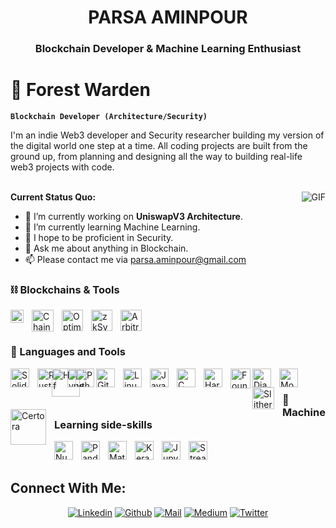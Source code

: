 <h1 align="center">PARSA AMINPOUR</h1>
<h3 align="center">Blockchain Developer<span color="blue"> & </span> Machine Learning Enthusiast <span color="blue"> </span> </h3>



# 🥷 Forest Warden

**`Blockchain Developer (Architecture/Security)`**

I'm an indie Web3 developer and Security researcher building my version of the digital world one step at a time. All coding projects are built from the ground up, from planning and designing all the way to building real-life web3 projects with code.
</br>
</br>

<img align="right" alt="GIF" src="https://media.giphy.com/media/13HgwGsXF0aiGY/giphy.gif"/>

**Current Status Quo:**

* 🔭 I’m currently working on **UniswapV3 Architecture**.
* 🌱 I’m currently learning Machine Learning.
* 🤔 I hope to be proficient in Security.
* 💬 Ask me about anything in Blockchain.
* 📫 Please contact me via parsa.aminpour@gmail.com



<h3 align="left">⛓️ Blockchains & Tools</h3>
<img align="left" alt="Ethereum" width="21px" style="padding-right:10px;" src="https://github.com/ParsaAminpour/ParsaAminpour/assets/77713904/f8f6eb08-dc69-4108-b57a-53185fa7e2cf" />
<img align="left" alt="Chainlink" width="35px" style="padding-right:10px;" src="https://github.com/ParsaAminpour/ParsaAminpour/assets/77713904/289b109b-c36e-409d-89a8-bf537a76c8b5" />
<img align="left" alt="Optimism" width="34px" style="padding-right:10px;" src="https://github.com/ParsaAminpour/ParsaAminpour/assets/77713904/1ad0f798-2d0d-4e86-ac89-0bebfdf0b26a" />
<img align="left" alt="zkSync" width="34px" style="padding-right:10px;" src="https://github.com/ParsaAminpour/ParsaAminpour/assets/77713904/60154451-536e-4c1f-bd1a-6f6a9642b71b" />
<img align="left" alt="Arbitrum" width="34px" style="padding-right:10px;" src="https://github.com/ParsaAminpour/ParsaAminpour/assets/77713904/03831c22-d3de-403f-aae1-2414c4f40e33" />

</p>

<br /> <br />

### 🧰 Languages and Tools
<img align="left" alt="Solidity" width="30px" style="padding-right:10px;" src="https://cdn.jsdelivr.net/gh/devicons/devicon@latest/icons/solidity/solidity-original.svg"/>
<img align="left" alt="Rust" width="30px" style="padding-right:10px;" src="https://cdn.jsdelivr.net/gh/devicons/devicon@latest/icons/rust/rust-original.svg" />
<img align="left" alt="Huff" width="45px" style="padding-right:-20px; margin-left:-20px; margin-right: -20px" src="https://github.com/ParsaAminpour/ParsaAminpour/assets/77713904/f5147c3d-ef0b-4609-82f7-85ee60b9e5e9" />
<img align="left" alt="TypeScript" width="30px" style="padding-right:0px;" src="https://cdn.jsdelivr.net/gh/devicons/devicon/icons/typescript/typescript-plain.svg" />
<img align="left" alt="Python" width="30px" style="padding-right:0px; margin-left: -20px" src="https://github.com/ParsaAminpour/ParsaAminpour/assets/77713904/d537ce50-1c3f-4fcf-a0d1-61490be0b825" />
<img align="left" alt="Git" width="30px" style="padding-right:10px;" src="https://cdn.jsdelivr.net/gh/devicons/devicon/icons/git/git-original.svg" />
<img align="left" alt="Linux" width="30px" style="padding-right:10px;" src="https://cdn.jsdelivr.net/gh/devicons/devicon/icons/linux/linux-original.svg" />
<img align="left" alt="JavaScript" width="30px" style="padding-right:10px;" src="https://cdn.jsdelivr.net/gh/devicons/devicon/icons/javascript/javascript-plain.svg" />
<img align="left" alt="C" width="30px" style="padding-right:10px;" src="https://cdn.jsdelivr.net/gh/devicons/devicon@latest/icons/c/c-plain.svg" />
<img align="left" alt="Hardhat" width="30px" style="padding-right:10px;" src="https://cdn.jsdelivr.net/gh/devicons/devicon@latest/icons/hardhat/hardhat-original.svg" />
<img align="left" alt="Foundry" width="32px" style="padding-right:0px;" src="https://github.com/ParsaAminpour/ParsaAminpour/assets/77713904/7cf95260-b862-4b89-b60a-2bd76769674b" />
<img align="left" alt="Django" width="30px" style="padding-right:10px;" src="https://cdn.jsdelivr.net/gh/devicons/devicon@latest/icons/django/django-plain.svg" />
<img align="left" alt="MongoDB" width="30px" style="padding-right:10px;" src="https://cdn.jsdelivr.net/gh/devicons/devicon@latest/icons/mongodb/mongodb-original.svg" />
<img align="left" alt="Slither" width="35px" style="padding-right:10px;" src="https://github.com/ParsaAminpour/ParsaAminpour/assets/77713904/b31b8bfc-217a-4122-be58-e87d1043c382" />
<img align="left" alt="Certora" width="57px" style="padding-right:10px;" src="https://github.com/ParsaAminpour/ParsaAminpour/assets/77713904/d4ddfa0a-007b-4723-8470-2045737b0997" />


<br>

### 🧠 Machine Learning side-skills
<img align="left" alt="Numpy" width="30px" style="padding-right:10px;" src="https://cdn.jsdelivr.net/gh/devicons/devicon@latest/icons/numpy/numpy-original.svg" />
<img align="left" alt="Pandas" width="30px" style="padding-right:10px;" src="https://cdn.jsdelivr.net/gh/devicons/devicon@latest/icons/pandas/pandas-original.svg"/>
<img align="left" alt="Matplotlib" width="30px" style="padding-right:10px;" src="https://cdn.jsdelivr.net/gh/devicons/devicon@latest/icons/matplotlib/matplotlib-original.svg" />
<img align="left" alt="Keras" width="30px" style="padding-right:10px;" src="https://cdn.jsdelivr.net/gh/devicons/devicon@latest/icons/keras/keras-original.svg" />
<img align="left" alt="Jupyter" width="30px" style="padding-right:10px;" src="https://cdn.jsdelivr.net/gh/devicons/devicon@latest/icons/jupyter/jupyter-original.svg" />
<img align="left" alt="Streamlit" width="30px" style="padding-right:10px;" src="https://cdn.jsdelivr.net/gh/devicons/devicon@latest/icons/streamlit/streamlit-original.svg" />
<br> <br>
<h2 align="left">Connect With Me:</h2>

<div align=center>

[![Linkedin](https://img.shields.io/badge/LinkedIn-0077B5?style=for-the-badge&logo=linkedin&logoColor=white)](https://www.linkedin.com/in/parsa-amini/)
[![Github](https://img.shields.io/badge/GitHub-100000?style=for-the-badge&logo=github&logoColor=white)](https://github.com/ParsaAminpour)
[![Mail](https://img.shields.io/badge/Gmail-D14836?style=for-the-badge&logo=gmail&logoColor=white)](parsa.aminpour@gmail.com)
[![Medium](https://img.shields.io/badge/Medium-12100E?style=for-the-badge&logo=medium&logoColor=white)](https://medium.com/@ParsaAminpour)
[![Twitter](https://img.shields.io/badge/Twitter-1DA1F2?style=for-the-badge&logo=twitter&logoColor=white)]()
</div>





